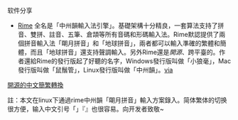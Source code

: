 软件分享

- [Rime](http://code.google.com/p/rimeime/)  全名是「中州韻輸入法引擎」。基礎架構十分精良，一套算法支持了拼音、雙拼、註音、五筆、倉頡等所有音碼和形碼輸入法。Rime默認提供了兩個拼音輸入法「朙月拼音」和「地球拼音」，兩者都可以輸入準確的繁體和簡體，而且「地球拼音」還支持聲調輸入。另外Rime還是*開源*、跨平臺的。作者還給Rime的發行版起了好聽的名字，Windows發行版叫做「小狼毫」，Mac發行版叫做「鼠鬚管」，Linux發行版叫做「中州韻」。[via](http://www.byvoid.com/blog/recommend-rime/)

[開源的中文簡繁轉換](http://www.byvoid.com/application/opencc/)

註：本文在linux下通過rime中州韻「朙月拼音」輸入方案錄入。简体繁体的切换很方便，输入中文引号「」『』也很容易。向开发者致敬~